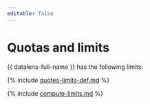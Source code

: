 ```yaml
---
editable: false
---
```

# Quotas and limits

{{ datalens-full-name }} has the following limits:

{% include [quotes-limits-def.md](../../_includes/quotes-limits-def.md) %}

{% include [compute-limits.md](../../_includes/datalens/datalens-limits.md) %}

